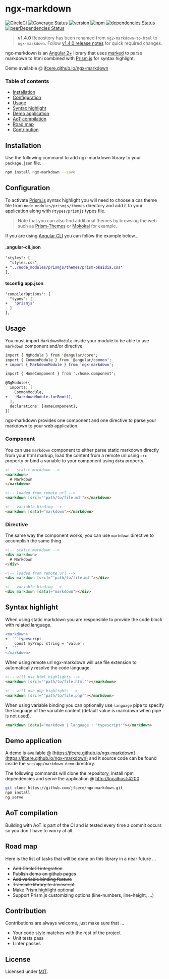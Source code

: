 # ngx-markdown
[![CircleCI](https://circleci.com/gh/jfcere/ngx-markdown/tree/master.svg?style=shield&)](https://circleci.com/gh/jfcere/ngx-markdown/tree/master) [![Coverage Status](https://coveralls.io/repos/github/jfcere/ngx-markdown/badge.svg?branch=master)](https://coveralls.io/github/jfcere/ngx-markdown?branch=master) [![version](https://img.shields.io/npm/v/ngx-markdown.svg?style=flat)](https://www.npmjs.com/package/ngx-markdown) [![npm](https://img.shields.io/npm/l/ngx-markdown.svg)](https://opensource.org/licenses/MIT) [![dependencies Status](https://david-dm.org/jfcere/ngx-markdown/status.svg)](https://david-dm.org/jfcere/ngx-markdown) [![peerDependencies Status](https://david-dm.org/jfcere/ngx-markdown/peer-status.svg)](https://david-dm.org/jfcere/ngx-markdown?type=peer)

> **v1.4.0** Repository has been renamed from `ng2-markdown-to-html` to `ngx-markdown`. Follow [v1.4.0 release notes](https://github.com/jfcere/ngx-markdown/releases/tag/v1.4.0) for quick required changes.

ngx-markdown is an [Angular 2+](https://angular.io/) library that uses [marked](https://github.com/chjj/marked) to parse markdown to html combined with [Prism.js](http://prismjs.com/) for syntax highlight.

Demo available @ [jfcere.github.io/ngx-markdown](https://jfcere.github.io/ngx-markdown)

### Table of contents

- [Installation](#installation)
- [Configuration](#configuration)
- [Usage](#usage)
- [Syntax highlight](#syntax-highlight)
- [Demo application](#demo-application)
- [AoT compilation](#aot-compilation)
- [Road map](#road-map)
- [Contribution](#contribution)

## Installation

Use the following command to add ngx-markdown library to your `package.json` file.

```bash
npm install ngx-markdown --save
```

## Configuration

To activate [Prism.js](http://prismjs.com/) syntax highlight you will need to choose a css theme file from `node_modules/prismjs/themes` directory and add it to your application along with `@types/prismjs` types file.

> Note that you can also find additional themes by browsing the web such as [Prism-Themes](https://github.com/PrismJS/prism-themes) or [Mokokai](https://github.com/Ahrengot/Monokai-theme-for-Prism.js) for example.

If you are using [Angular CLI](https://cli.angular.io/) you can follow the example below...

#### .angular-cli.json

```diff
"styles": [
  "styles.css",
+ "../node_modules/prismjs/themes/prism-okaidia.css"
],
```

#### tsconfig.app.json

```diff
"compilerOptions": {
  "types": [
+   "prismjs"
  ]
},
```

## Usage

You must import `MarkdownModule` inside your module to be able to use `markdown` component and/or directive.

```diff
import { NgModule } from '@angular/core';
import { CommonModule } from '@angular/common';
+ import { MarkdownModule } from 'ngx-markdown';

import { HomeComponent } from './home.component';

@NgModule({
  imports: [
    CommonModule,
+    MarkdownModule.forRoot(),
  ],
  declarations: [HomeComponent],
})
```

ngx-markdown provides one component and one directive to parse your markdown to your web application.

### Component

You can use `markdown` component to either parse static markdown directly from your html markup, load the content from a remote url using `src` property or bind a variable to your component using `data` property.

```html
<!-- static markdown -->
<markdown>
  # Markdown
</markdown>

<!-- loaded from remote url -->
<markdown [src]="'path/to/file.md'"></markdown>

<!-- variable binding -->
<markdown [data]="markdown"></markdown>
```

### Directive

The same way the component works, you can use `markdown` directive to accomplish the same thing.

```html
<!-- static markdown -->
<div markdown>
  # Markdown
</div>

<!-- loaded from remote url -->
<div markdown [src]="'path/to/file.md'"></div>

<!-- variable binding -->
<div markdown [data]="markdown"></div>
```

## Syntax highlight

When using static markdown you are responsible to provide the code block with related language.

```diff
<markdown>
+  ```typescript
    const myProp: string = 'value';
+  ```
</markdown>
```

When using remote url ngx-markdown will use file extension to automatically resolve the code language.

```html
<!-- will use html highlights -->
<markdown [src]="'path/to/file.html'"></markdown>

<!-- will use php highlights -->
<markdown [src]="'path/to/file.php'"></markdown>
```

When using variable binding you can optionally use `language` pipe to specify the language of the variable content (default value is markdown when pipe is not used).

```html
<markdown [data]="markdown | language : 'typescript'"></markdown>
```

## Demo application

A demo is available @ [https://jfcere.github.io/ngx-markdown](https://jfcere.github.io/ngx-markdown) and it source code can be found inside the `src/app/markdown-demo` directory.

The following commands will clone the repository, install npm dependencies and serve the application @ [http://localhost:4200](http://localhost:4200)

```bash
git clone https://github.com/jfcere/ngx-markdown.git
npm install
ng serve
```

## AoT compilation

Building with AoT is part of the CI and is tested every time a commit occurs so you don't have to worry at all.

## Road map

Here is the list of tasks that will be done on this library in a near future ...

- ~~Add CircleCI integration~~
- ~~Publish demo on github pages~~
- ~~Add variable binding feature~~
- ~~Transpile library to Javascript~~
- Make Prism highlight optional
- Support Prism.js customizing options (line-numbers, line-height, ...)

## Contribution

Contributions are always welcome, just make sure that ...

- Your code style matches with the rest of the project
- Unit tests pass
- Linter passes

## License

Licensed under [MIT](https://opensource.org/licenses/MIT).

